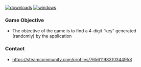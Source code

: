 [![downloads](https://img.shields.io/github/downloads/rNx1337/MasterMind/total.svg)](https://github.com/rNx1337/MasterMind/releases)
[![windows](https://img.shields.io/badge/platform-windows-blue.svg)](https://en.wikipedia.org/wiki/Microsoft_Windows)

### Game Objective
* The objective of the game is to find a 4-digit “key” generated (randomly) by the application

### Contact
*  https://steamcommunity.com/profiles/76561198310344958
